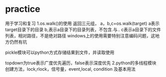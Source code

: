 # practice
用于学习和复习
1.os.walk()的使用
返回三元组，
a，b,c=os.walk(target)
a表示target目录下的目录
b,表示a目录下的目录列表，不包含.与..
c表示a目录下的文件列表，相对路径，不是绝对路径
windows上的使用需要特别注意编码问题，这地方仍然有坑

pickle模块可以python方式存储结果到文件，并读取使用

topdown为true表示广度优先遍历，false表示深度优先
2.python的多线程模块
创建方法，lock,rlock，信号量，event,local,
condition
及基本用法



